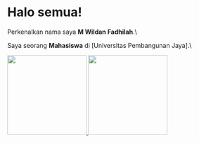 # Halo semua! 

Perkenalkan nama saya **M Wildan Fadhilah**.\

Saya seorang **Mahasiswa** di [Universitas Pembangunan Jaya].\


<p align="left">
<a href="https://github.com/gilangadhan">
  <img height="180em" src="https://github-readme-stats-eight-theta.vercel.app/api?username=gilangadhan&show_icons=true&theme=algolia&include_all_commits=true&count_private=true"/>
  <img height="180em" src="https://github-readme-stats-eight-theta.vercel.app/api/top-langs/?username=wildanfhd&layout=compact&langs_count=8&theme=algolia"/>
</a>
</p>
